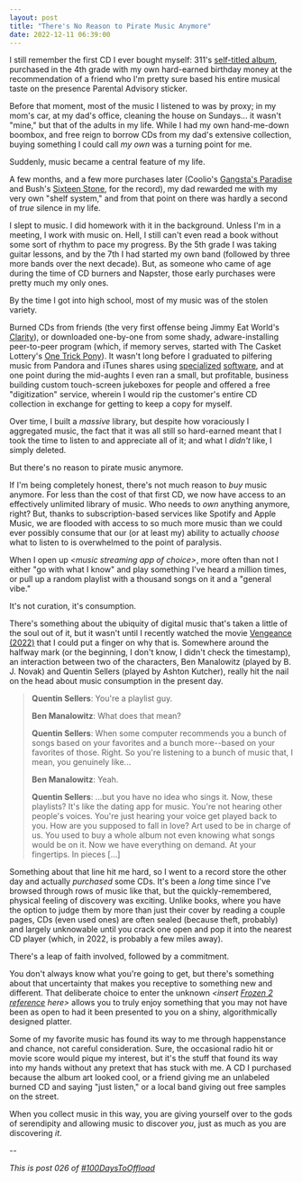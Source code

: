 ```yaml
---
layout: post
title: "There's No Reason to Pirate Music Anymore"
date: 2022-12-11 06:39:00
---
```

I still remember the first CD I ever bought myself: 311's [self-titled album](https://www.last.fm/music/311/311), purchased in the 4th grade with my own hard-earned birthday money at the recommendation of a friend who I'm pretty sure based his entire musical taste on the presence Parental Advisory sticker.

Before that moment, most of the music I listened to was by proxy; in my mom's car, at my dad's office, cleaning the house on Sundays... it wasn't "mine," but that of the adults in my life. While I had my own hand-me-down boombox, and free reign to borrow CDs from my dad's extensive collection, buying something I could call _my own_ was a turning point for me.

Suddenly, music became a central feature of my life.

A few months, and a few more purchases later (Coolio's [Gangsta's Paradise](https://www.last.fm/music/Coolio/Gangsta%27s+Paradise) and Bush's [Sixteen Stone](https://www.last.fm/music/Bush/Sixteen+Stone), for the record), my dad rewarded me with my very own "shelf system," and from that point on there was hardly a second of _true_ silence in my life.

I slept to music. I did homework with it in the background. Unless I'm in a meeting, I work with music on. Hell, I still can't even read a book without some sort of rhythm to pace my progress. By the 5th grade I was taking guitar lessons, and by the 7th I had started my own band (followed by three more bands over the next decade). But, as someone who came of age during the time of CD burners and Napster, those early purchases were pretty much my only ones.

By the time I got into high school, most of my music was of the stolen variety.

Burned CDs from friends (the very first offense being Jimmy Eat World's [Clarity](https://www.last.fm/music/Jimmy+Eat+World/Clarity)), or downloaded one-by-one from some shady, adware-installing peer-to-peer program (which, if memory serves, started with The Casket Lottery's [One Trick Pony](https://www.last.fm/music/The+Casket+Lottery/_/One+Trick+Pony)). It wasn't long before I graduated to pilfering music from Pandora and iTunes shares using [specialized](https://web.archive.org/web/20090122231444/http://lifehacker.com/232533/download-of-the-day-pandora-downloader-windows) [software](https://web.archive.org/web/20050312011235/http://www.lifehacker.com/software/file-sharing/mytunes-redux-copies-itunes-libraries-033332.php), and at one point during the mid-aughts I even ran a small, but profitable, business building custom touch-screen jukeboxes for people and offered a free "digitization" service, wherein I would rip the customer's entire CD collection in exchange for getting to keep a copy for myself.

Over time, I built a _massive_ library, but despite how voraciously I aggregated music, the fact that it was all still so hard-earned meant that I took the time to listen to and appreciate all of it; and what I _didn't_ like, I simply deleted.

But there's no reason to pirate music anymore.

If I'm being completely honest, there's not much reason to _buy_ music anymore. For less than the cost of that first CD, we now have access to an effectively unlimited library of music. Who needs to _own_ anything anymore, right? But, thanks to subscription-based services like Spotify and Apple Music, we are flooded with access to so much more music than we could ever possibly consume that our (or at least my) ability to actually _choose_ what to listen to is overwhelmed to the point of paralysis.

When I open up _\<music streaming app of choice\>_, more often than not I either "go with what I know" and play something I've heard a million times, or pull up a random playlist with a thousand songs on it and a "general vibe."

It's not curation, it's consumption.

There's something about the ubiquity of digital music that's taken a little of the soul out of it, but it wasn't until I recently watched the movie [Vengeance (2022)](https://www.themoviedb.org/movie/683340-vengeance) that I could put a finger on why that is. Somewhere around the halfway mark (or the beginning, I don't know, I didn't check the timestamp), an interaction between two of the characters, Ben Manalowitz (played by B. J. Novak) and Quentin Sellers (played by Ashton Kutcher), really hit the nail on the head about music consumption in the present day.

> **Quentin Sellers**: You're a playlist guy.
>
> **Ben Manalowitz**: What does that mean?
>
> **Quentin Sellers**: When some computer recommends you a bunch of songs based on your favorites and a bunch more--based on your favorites of those. Right. So you're listening to a bunch of music that, I mean, you genuinely like...
>
> **Ben Manalowitz**: Yeah.
>
> **Quentin Sellers**: ...but you have no idea who sings it. Now, these playlists? It's like the dating app for music. You're not hearing other people's voices. You're just hearing your voice get played back to you. How are you supposed to fall in love? Art used to be in charge of us. You used to buy a whole album not even knowing what songs would be on it. Now we have everything on demand. At your fingertips. In pieces \[...\]

Something about that line hit me hard, so I went to a record store the other day and actually _purchased_ some CDs. It's been a _long_ time since I've browsed through rows of music like that, but the quickly-remembered, physical feeling of discovery was exciting. Unlike books, where you have the option to judge them by more than just their cover by reading a couple pages, CDs (even used ones) are often sealed (because theft, probably) and largely unknowable until you crack one open and pop it into the nearest CD player (which, in 2022, is probably a few miles away).

There's a leap of faith involved, followed by a commitment.

You don't always know what you're going to get, but there's something about that uncertainty that makes you receptive to something new and different. That deliberate choice to enter the unknown _\<insert [Frozen 2 reference](https://www.last.fm/music/Panic!+at+the+Disco/_/Into+the+Unknown) here\>_ allows you to truly enjoy something that you may not have been as open to had it been presented to you on a shiny, algorithmically designed platter.

Some of my favorite music has found its way to me through happenstance and chance, not careful consideration. Sure, the occasional radio hit or movie score would pique my interest, but it's the stuff that found its way into my hands without any pretext that has stuck with me. A CD I purchased because the album art looked cool, or a friend giving me an unlabeled burned CD and saying "just listen," or a local band giving out free samples on the street.

When you collect music in this way, you are giving yourself over to the gods of serendipity and allowing music to discover _you_, just as much as you are discovering _it_.

--

_This is post 026 of [#100DaysToOffload](https://100daystooffload.com/)_
